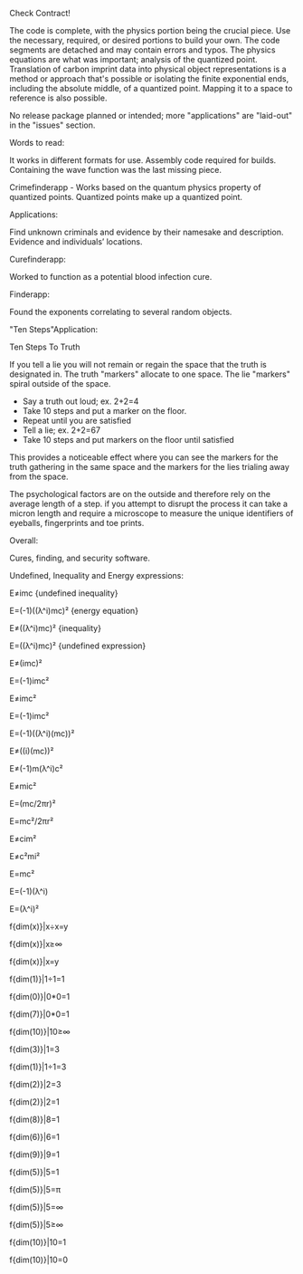 Check Contract!

The code is complete, with the physics portion being the crucial piece. Use the necessary, required, or desired portions to build your own. The code segments are detached and may contain errors and typos. The physics equations are what was important; analysis of the quantized point. Translation of carbon imprint data into physical object representations is a method or approach that's possible or isolating the finite exponential ends, including the absolute middle, of a quantized point. Mapping it to a space to reference is also possible.

No release package planned or intended; more "applications" are "laid-out" in the "issues" section.


Words to read:

It works in different formats for use.
Assembly code required for builds.
Containing the wave function was the last missing piece.

Crimefinderapp - Works based on the quantum physics property of quantized points. Quantized points make up a quantized point.

Applications:

Find unknown criminals and evidence by their namesake and description.
Evidence and individuals’ locations.

Curefinderapp:

Worked to function as a potential blood infection cure.

Finderapp:

Found the exponents correlating to several random objects.

"Ten Steps"Application:

 Ten Steps To Truth 

If you tell a lie you will not remain or regain the space that the truth is designated in.
The truth "markers" allocate to one space. The lie "markers" spiral outside of the space.

 * Say a truth out loud; ex. 2+2=4
 * Take 10 steps and put a marker on the floor.
 * Repeat until you are satisfied
 * Tell a lie; ex. 2+2=67
 * Take 10 steps and put markers on the floor until satisfied

This provides a noticeable effect where you can see the markers for the truth gathering in the same space and the markers for the lies trialing away from the space.

The psychological factors are on the outside and therefore rely on the average length of a step. if you attempt to disrupt the process it can take a micron length and require a microscope to measure the unique identifiers of eyeballs, fingerprints and toe prints.



Overall:

Cures, finding, and security software.

Undefined, Inequality and Energy expressions:

E≠imc {undefined inequality}

E=(-1)((λ^i)mc)² {energy equation}

E≠((λ^i)mc)² {inequality}

E=((λ^i)mc)² {undefined expression}


E≠(imc)²

E=(-1)imc²

E≠imc²

E=(-1)imc²

E=(-1)((λ^i)(mc))²

E≠((i)(mc))²

E≠(-1)m(λ^i)c²

E≠mic²

E=(mc/2πr)²

E=mc²/2πr²

E≠cim²

E≠c²mi²

E=mc²

E=(-1)(λ^i)

E=(λ^i)²


f{dim(x)}|x÷x=y

f{dim(x)}|x≥∞

f{dim(x)}|x=y

f{dim(1)}|1÷1=1

f{dim(0)}|0*0=1

f{dim(7)}|0*0=1

f{dim(10)}|10≥∞

f{dim(3)}|1=3

f{dim(1)}|1÷1=3

f{dim(2)}|2=3

f{dim(2)}|2=1

f{dim(8)}|8=1

f{dim(6)}|6=1

f{dim(9)}|9=1

f{dim(5)}|5=1

f{dim(5)}|5=π

f{dim(5)}|5=∞

f{dim(5)}|5≥∞

f{dim(10)}|10=1

f{dim(10)}|10=0